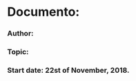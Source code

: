 # Documento: <Primera Prueba>
### Author: <Tu nombre y la gente que colabora contigo>
### Topic: <Es una primera prueba hecha en clase de Interfaces>
### Start date: 22st of November, 2018.